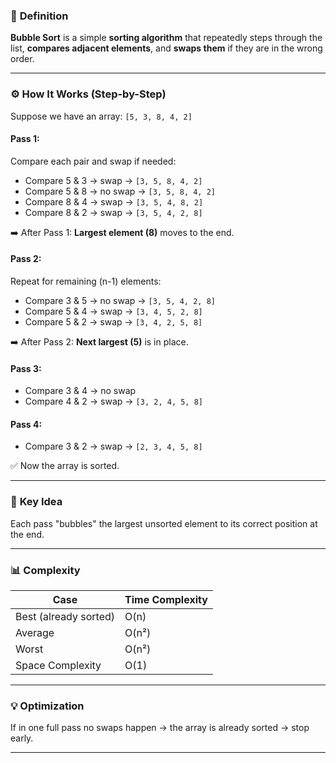 ### 🔹 **Definition**

**Bubble Sort** is a simple **sorting algorithm** that repeatedly steps through the list, **compares adjacent elements**, and **swaps them** if they are in the wrong order.

---

### ⚙️ **How It Works (Step-by-Step)**

Suppose we have an array:
`[5, 3, 8, 4, 2]`

#### **Pass 1:**

Compare each pair and swap if needed:

* Compare 5 & 3 → swap → `[3, 5, 8, 4, 2]`
* Compare 5 & 8 → no swap → `[3, 5, 8, 4, 2]`
* Compare 8 & 4 → swap → `[3, 5, 4, 8, 2]`
* Compare 8 & 2 → swap → `[3, 5, 4, 2, 8]`

➡️ After Pass 1: **Largest element (8)** moves to the end.

#### **Pass 2:**

Repeat for remaining (n-1) elements:

* Compare 3 & 5 → no swap → `[3, 5, 4, 2, 8]`
* Compare 5 & 4 → swap → `[3, 4, 5, 2, 8]`
* Compare 5 & 2 → swap → `[3, 4, 2, 5, 8]`

➡️ After Pass 2: **Next largest (5)** is in place.

#### **Pass 3:**

* Compare 3 & 4 → no swap
* Compare 4 & 2 → swap → `[3, 2, 4, 5, 8]`

#### **Pass 4:**

* Compare 3 & 2 → swap → `[2, 3, 4, 5, 8]`

✅ Now the array is sorted.

---

### 🧠 **Key Idea**

Each pass "bubbles" the largest unsorted element to its correct position at the end.

---

### 📊 **Complexity**

| Case                  | Time Complexity |
| --------------------- | --------------- |
| Best (already sorted) | O(n)            |
| Average               | O(n²)           |
| Worst                 | O(n²)           |
| Space Complexity      | O(1)            |

---

### 💡 **Optimization**

If in one full pass no swaps happen → the array is already sorted → stop early.

---
